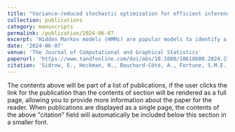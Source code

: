```yaml
---
title: "Variance-reduced stochastic optimization for efficient inference of hidden Markov models"
collection: publications
category: manuscripts
permalink: /publication/2024-06-07
excerpt: 'Hidden Markov models (HMMs) are popular models to identify a finite number of latent states from sequential data. However, fitting them to large datasets can be computationally demanding because most likelihood maximization techniques require iterating through the entire underlying dataset for every parameter update. We propose a novel optimization algorithm that updates the parameters of an HMM without iterating through the entire dataset. Namely, we combine a partial E step with variance-reduced stochastic optimization within the M step. We prove the algorithm converges under certain regularity conditions. We test our algorithm empirically using a simulation study as well as a case study of kinematic data collected using suction-cup attached biologgers from eight northern resident killer whales (Orcinus orca) off the western coast of Canada. In both, our algorithm converges in fewer epochs, with less computation time, and to regions of higher likelihood compared to standard numerical optimization techniques. Our algorithm allows practitioners to fit complicated HMMs to large time-series datasets more efficiently than existing baselines. Supplemental materials are available online.'
date: '2024-06-07'
venue: 'The Journal of Computational and Graphical Statistics'
paperurl: 'https://www.tandfonline.com/doi/abs/10.1080/10618600.2024.2350476'
citation: 'Sidrow, E., Heckman, N., Bouchard-Côté, A., Fortune, S.M.E., Trites, A.W., and Auger-Méthé, M. (2024). Variance-reduced stochastic optimization for efficient inference of hidden Markov models. Journal of Computational and Graphical Statistics, 1-39'
---
```


The contents above will be part of a list of publications, if the user clicks the link for the publication than the contents of section will be rendered as a full page, allowing you to provide more information about the paper for the reader. When publications are displayed as a single page, the contents of the above "citation" field will automatically be included below this section in a smaller font.
